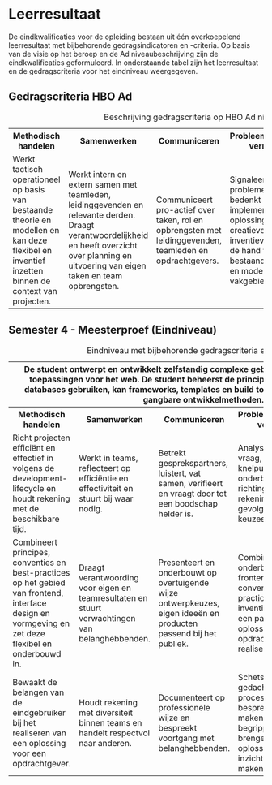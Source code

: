 # Leerresultaat

De eindkwalificaties voor de opleiding bestaan uit één overkoepelend leerresultaat met bijbehorende gedragsindicatoren en -criteria. Op basis van de visie op het beroep en de Ad niveaubeschrijving zijn de eindkwalificaties geformuleerd. In onderstaande tabel zijn het leerresultaat en de gedragscriteria voor het eindniveau weergegeven.


## Gedragscriteria HBO Ad

<table>
  <caption>Beschrijving gedragscriteria op HBO Ad niveau</caption>
  <tr>
    <th>Methodisch handelen</th>
    <th>Samenwerken</th>
    <th>Communiceren</th>
    <th>Probleemoplossend vermogen</th>
    <th>Lerend vermogen</th>
  </tr>
  <tr>
    <td>Werkt tactisch operationeel op basis van bestaande theorie en modellen en kan deze flexibel en inventief inzetten binnen de context van projecten.</td>
    <td>Werkt intern en extern samen met teamleden, leidinggevenden en relevante derden. Draagt verantwoordelijkheid en heeft overzicht over planning en uitvoering van eigen taken en team opbrengsten.
</td>
    <td>Communiceert pro-actief over taken, rol en opbrengsten met leidinggevenden, teamleden en opdrachtgevers.</td>
    <td>Signaleert complexe problemen en bedenkt en implementeert oplossingen op creatieve en inventieve wijze aan de hand van bestaande theorieën en modellen uit het vakgebied.</td>
    <td>Analyseert ontwikkelingen in het kennisdomein, deelt kennis met het team, signaleert beperkingen in eigen kennis en formuleert zelfstandig eigen leervraag.</td>
  </tr>
</table>


## Semester 4 - Meesterproef (Eindniveau)

<table>
  <caption>Eindniveau met bijbehorende gedragscriteria en -indicatoren</caption>
  <tr><th colspan="5">De student ontwerpt en ontwikkelt zelfstandig complexe gebruiksvriendelijke, interactieve toepassingen voor het web. De student beheerst de principes van het web, kan API’s en databases gebruiken, kan frameworks, templates en build tools inzetten, en werkt volgens gangbare ontwikkelmethoden.</th></tr>
  <tr>
    <th>Methodisch handelen</th>
    <th>Samenwerken</th>
    <th>Communiceren</th>
    <th>Probleemoplossend vermogen</th>
    <th>Lerend vermogen</th>
  </tr>
  <tr>
    <td>Richt projecten efficiënt en effectief in volgens de development-lifecycle en houdt rekening met de beschikbare tijd.</td>
    <td>Werkt in teams, reflecteert op efficiëntie en effectiviteit en stuurt bij waar nodig.</td>
    <td>Betrekt gesprekspartners, luistert, vat samen, verifieert en vraagt door tot een boodschap helder is.</td>
    <td>Analyseert een vraag, signaleert knelpunten, kiest onderbouwd richting en houdt rekening met directe gevolgen van keuzes.</td>
    <td>Blijft op de hoogte van internationale ontwikkelingen in het vakgebied, omarmt verandering en maakt zelfstandig keuzes over eigen ontwikkeling.</td>
  </tr>
  <tr>
    <td>Combineert principes, conventies en best-practices op het gebied van frontend, interface design en vormgeving en zet deze flexibel en onderbouwd in.</td>
    <td>Draagt verantwoording voor eigen en teamresultaten en stuurt verwachtingen van belanghebbenden.</td>
    <td>Presenteert en onderbouwt op overtuigende wijze ontwerpkeuzes, eigen ideeën en producten passend bij het publiek.</td>
    <td>Combineert onderbouwd frontend principes, conventies en best-practices op inventieve wijze om een passende oplossing voor een opdrachtgever te realiseren.</td>
    <td>Maakt zelfstandig nieuwe materie eigen, gebruikt dit bij beroepstaken, deelt ervaring met belanghebbenden en leert van anderen.</td>
  </tr>
  <tr>
    <td>Bewaakt de belangen van de eindgebruiker bij het realiseren van een oplossing voor een opdrachtgever.</td>
    <td>Houdt rekening met diversiteit binnen teams en handelt respectvol naar anderen.</td>
    <td>Documenteert op professionele wijze en bespreekt voortgang met belanghebbenden.</td>
    <td>Schetst om gedachten en processen bespreekbaar te maken, abstracte begrippen over te brengen en de oplossingsrichting inzichtelijk te maken.</td>
    <td>Kent eigen capaciteiten en beperkingen, waardeert het vermogen van anderen, maakt dit bespreekbaar en schakelt zelfstandig hulp in waar nodig.</td>
  </tr>
</table>
